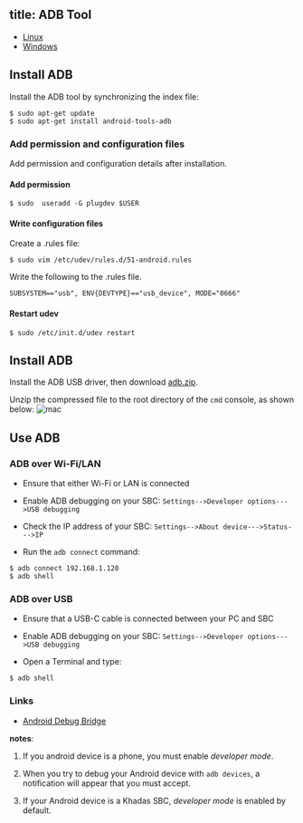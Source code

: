 title: ADB Tool
---

<ul class="nav nav-tabs" id="myTab" role="tablist">
  <li class="nav-item" role="presentation">
    <a class="nav-link active" id="Linux-tab" data-toggle="tab" href="#Linux-pins" role="tab" aria-controls="Linux" aria-selected="true">Linux</a>
  </li>
  <li class="nav-item" role="presentation">
    <a class="nav-link" id="Windows-tab" data-toggle="tab" href="#Windows-pins" role="tab" aria-controls="Windows" aria-selected="false">Windows</a>
  </li>
</ul>
<div class="tab-content" id="myTabContent">
<div class="tab-pane fade show active" id="Linux-pins" role="tabpanel" aria-labelledby="Linux-tab">

## Install ADB

Install the ADB tool by synchronizing the index file:

```shell
$ sudo apt-get update
$ sudo apt-get install android-tools-adb
```

### Add permission and configuration files

Add permission and configuration details after installation.

#### Add permission

```shell
$ sudo  useradd -G plugdev $USER
```

#### Write configuration files

Create a .rules file:

```shell
$ sudo vim /etc/udev/rules.d/51-android.rules
```

Write the following to the .rules file.

```shell
SUBSYSTEM=="usb", ENV{DEVTYPE}=="usb_device", MODE="0666"
```

#### Restart udev

```shell
$ sudo /etc/init.d/udev restart
```
</div>
<div class="tab-pane fade" id="Windows-pins" role="tabpanel" aria-labelledby="Windows-tab">

## Install ADB

Install the ADB USB driver, then download [adb.zip](https://dl.khadas.com/products/edge/tool/ADB.zip).

Unzip the compressed file to the root directory of the `cmd` console, as shown below:
![mac](/android/images/vim4/adb.png)

</div>
</div>

## Use ADB

### ADB over Wi-Fi/LAN

* Ensure that either Wi-Fi or LAN is connected

* Enable ADB debugging on your SBC: `Settings-->Developer options--->USB debugging`

* Check the IP address of your SBC: `Settings-->About device--->Status--->IP`

* Run the `adb connect` command:
```shell
$ adb connect 192.168.1.120
$ adb shell
```

### ADB over USB

* Ensure that a USB-C cable is connected between your PC and SBC

* Enable ADB debugging on your SBC: `Settings-->Developer options--->USB debugging`

* Open a Terminal and type:
```shell
$ adb shell
```

### Links

* [Android Debug Bridge](https://developer.android.com/studio/command-line/adb.html)

**notes**:

1. If you android device is a phone, you must enable *developer mode*.

2. When you try to debug your Android device with `adb devices`, a notification will appear that you must accept.

3. If your Android device is a Khadas SBC, *developer mode* is enabled by default.



